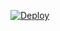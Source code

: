 [![Deploy](https://www.herokucdn.com/deploy/button.svg)](https://heroku.com/deploy?template=[https://github.com/CyberXGithub/Userbot-Music-Telegram](https://github.com/yakhsyaa23/AnaraUserbot/tree/main/AnaraUserbot))
